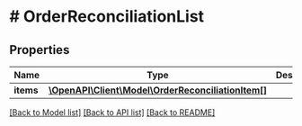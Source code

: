 # # OrderReconciliationList

## Properties

Name | Type | Description | Notes
------------ | ------------- | ------------- | -------------
**items** | [**\OpenAPI\Client\Model\OrderReconciliationItem[]**](OrderReconciliationItem.md) |  |

[[Back to Model list]](../../README.md#models) [[Back to API list]](../../README.md#endpoints) [[Back to README]](../../README.md)
